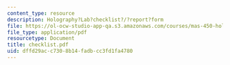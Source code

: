 ```yaml
---
content_type: resource
description: Holography?Lab?checklist?/?report?form
file: https://ol-ocw-studio-app-qa.s3.amazonaws.com/courses/mas-450-holographic-imaging-spring-2003/dffd29acc7308b14fadbcc3fd1fa4780_checklist.pdf
file_type: application/pdf
resourcetype: Document
title: checklist.pdf
uid: dffd29ac-c730-8b14-fadb-cc3fd1fa4780
---
```

